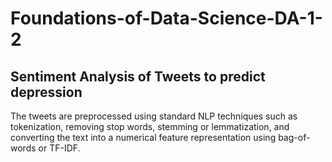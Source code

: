 # Foundations-of-Data-Science-DA-1-2
<h2> Sentiment Analysis of Tweets to predict depression </h2>

The tweets are preprocessed using standard NLP techniques such as tokenization, removing stop words, stemming or lemmatization, and converting the text into a numerical feature representation using bag-of-words or TF-IDF.
